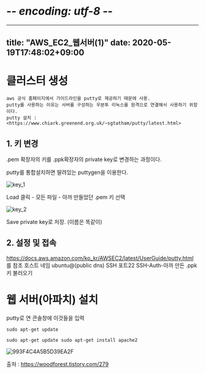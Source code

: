 # -*- encoding: utf-8 -*-
---
title: "AWS_EC2_웹서버(1)"
date: 2020-05-19T17:48:02+09:00
---

# 클러스터 생성
```
aws 공식 홈페이지에서 가이드라인을 putty로 제공하기 때문에 사용.
putty를 사용하는 이유는 서버를 구성하는 우분투 리눅스를 원격으로 연결해서 사용하기 위함이다.
putty 설치 : <https://www.chiark.greenend.org.uk/~sgtatham/putty/latest.html>
```
## 1. 키 변경
.pem 확장자의 키를 .ppk확장자의 private key로 변경하는 과정이다.

putty를 통합설치하면 딸려있는 puttygen을 이용한다.

![key_1](https://user-images.githubusercontent.com/65329769/82172214-8811ac80-9904-11ea-87a3-6e7a4804e55d.jpg)

Load 클릭 - 모든 파일 - 아까 만들었던 .pem 키 선택

![key_2](https://user-images.githubusercontent.com/65329769/82172307-c1e2b300-9904-11ea-9980-1c99159fc8cd.jpg)

Save private key로 저장. (이름은 똑같이)



## 2. 설정 및 접속
<https://docs.aws.amazon.com/ko_kr/AWSEC2/latest/UserGuide/putty.html> 를 참조
호스트 네임 ubuntu@(public dns)
SSH 포트22
SSH-Auth-아까 만든 .ppk 키 불러오기


# 웹 서버(아파치) 설치

putty로 연 콘솔창에 이것들을 입력
```
sudo apt-get update

sudo apt-get update sudo apt-get install apache2
```

![993F4C4A5B5D39EA2F](https://user-images.githubusercontent.com/65329769/82172488-433a4580-9905-11ea-9329-481702b86e6c.jpg)

출처 : <https://woodforest.tistory.com/279>